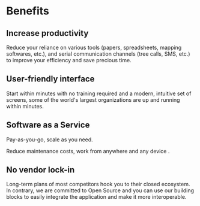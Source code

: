 # Benefits

## <i class="las la-business-time"></i> Increase productivity

Reduce your reliance on various tools (papers, spreadsheets, mapping softwares, etc.), and serial communication channels (tree calls, SMS, etc.) to improve your efficiency and save precious time.

## <i class="las la-smile-beam"></i> User-friendly interface

Start within minutes with no training required and a modern, intuitive set of screens, some of the world's largest organizations are up and running within minutes.

## <i class="lab la-cloudversify"></i> Software as a Service

Pay-as-you-go, scale as you need.

Reduce maintenance costs, work from anywhere and any device <i class="las la-laptop"></i><i class="las la-tablet"></i><i class="las la-mobile"></i>.

## <i class="las la-lock-open"></i> No vendor lock-in

Long-term plans of most competitors hook you to their closed ecosystem. In contrary, we are committed to Open Source and you can use our building blocks to easily integrate the application and make it more interoperable.

